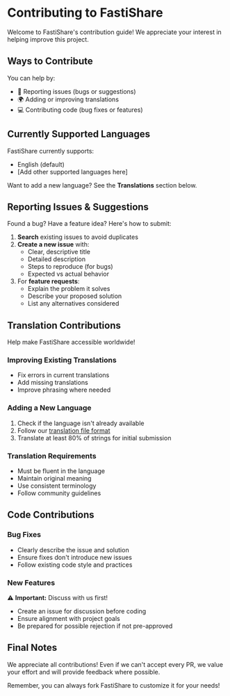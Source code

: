 # Contributing to FastiShare

Welcome to FastiShare's contribution guide! We appreciate your interest in helping improve this project.

## Ways to Contribute

You can help by:

- 🐛 Reporting issues (bugs or suggestions)
- 🌍 Adding or improving translations
- 💻 Contributing code (bug fixes or features)

## Currently Supported Languages

FastiShare currently supports:

- English (default)
- [Add other supported languages here]

Want to add a new language? See the **Translations** section below.

## Reporting Issues & Suggestions

Found a bug? Have a feature idea? Here's how to submit:

1. **Search** existing issues to avoid duplicates
2. **Create a new issue** with:
   - Clear, descriptive title
   - Detailed description
   - Steps to reproduce (for bugs)
   - Expected vs actual behavior
3. For **feature requests**:
   - Explain the problem it solves
   - Describe your proposed solution
   - List any alternatives considered

## Translation Contributions

Help make FastiShare accessible worldwide!

### Improving Existing Translations

- Fix errors in current translations
- Add missing translations
- Improve phrasing where needed

### Adding a New Language

1. Check if the language isn't already available
2. Follow our [translation file format](https://github.com/Flagodna-Developer/FastiShare/tree/main/translation)
3. Translate at least 80% of strings for initial submission

### Translation Requirements

- Must be fluent in the language
- Maintain original meaning
- Use consistent terminology
- Follow community guidelines

## Code Contributions

### Bug Fixes

- Clearly describe the issue and solution
- Ensure fixes don't introduce new issues
- Follow existing code style and practices

### New Features

⚠ **Important:** Discuss with us first!

- Create an issue for discussion before coding
- Ensure alignment with project goals
- Be prepared for possible rejection if not pre-approved

## Final Notes

We appreciate all contributions! Even if we can't accept every PR, we value your effort and will provide feedback where possible.

Remember, you can always fork FastiShare to customize it for your needs!
